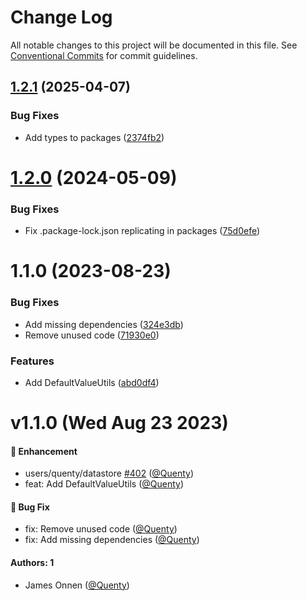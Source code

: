 # Change Log

All notable changes to this project will be documented in this file.
See [Conventional Commits](https://conventionalcommits.org) for commit guidelines.

## [1.2.1](https://github.com/Quenty/NevermoreEngine/compare/@quenty/defaultvalueutils@1.2.0...@quenty/defaultvalueutils@1.2.1) (2025-04-07)


### Bug Fixes

* Add types to packages ([2374fb2](https://github.com/Quenty/NevermoreEngine/commit/2374fb2b043cfbe0e9b507b3316eec46a4e353a0))





# [1.2.0](https://github.com/Quenty/NevermoreEngine/compare/@quenty/defaultvalueutils@1.1.0...@quenty/defaultvalueutils@1.2.0) (2024-05-09)


### Bug Fixes

* Fix .package-lock.json replicating in packages ([75d0efe](https://github.com/Quenty/NevermoreEngine/commit/75d0efeef239f221d93352af71a5b3e930ec23c5))





# 1.1.0 (2023-08-23)


### Bug Fixes

* Add missing dependencies ([324e3db](https://github.com/Quenty/NevermoreEngine/commit/324e3dbcd7ed260542eebe24889cbc6cd968d380))
* Remove unused code ([71930e0](https://github.com/Quenty/NevermoreEngine/commit/71930e02bfb42d9d6e84f716fbfca2a001c8a0cf))


### Features

* Add DefaultValueUtils ([abd0df4](https://github.com/Quenty/NevermoreEngine/commit/abd0df4439e7124c81fbab6d7cf9636c872487d9))





# v1.1.0 (Wed Aug 23 2023)

#### 🚀 Enhancement

- users/quenty/datastore [#402](https://github.com/Quenty/NevermoreEngine/pull/402) ([@Quenty](https://github.com/Quenty))
- feat: Add DefaultValueUtils ([@Quenty](https://github.com/Quenty))

#### 🐛 Bug Fix

- fix: Remove unused code ([@Quenty](https://github.com/Quenty))
- fix: Add missing dependencies ([@Quenty](https://github.com/Quenty))

#### Authors: 1

- James Onnen ([@Quenty](https://github.com/Quenty))
